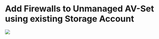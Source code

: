 # Add Firewalls to Unmanaged AV-Set using existing Storage Account

[<img src="http://azuredeploy.net/deploybutton.png"/>](https://portal.azure.com/#create/Microsoft.Template/uri/https%3A%2F%2Fraw.githubusercontent.com%2Fmattmclimans%2FPaloAltoNetworks%2Fmaster%2Fazure%2Fexisting-environment%2Fadd-single-firewall%2Fadd-fw-to-avset%2FazureDeploy.json)


